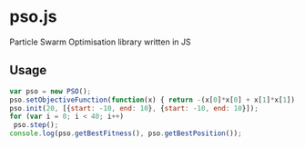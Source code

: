 pso.js
======

Particle Swarm Optimisation library written in JS

Usage
-----

```javascript
var pso = new PSO();
pso.setObjectiveFunction(function(x) { return -(x[0]*x[0] + x[1]*x[1]); });
pso.init(20, [{start: -10, end: 10}, {start: -10, end: 10}]);
for (var i = 0; i < 40; i++)
 pso.step();
console.log(pso.getBestFitness(), pso.getBestPosition());
```